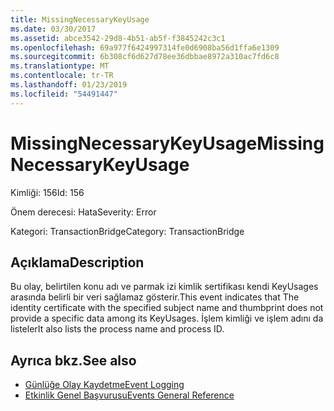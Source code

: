 ```yaml
---
title: MissingNecessaryKeyUsage
ms.date: 03/30/2017
ms.assetid: abce3542-29d8-4b51-ab5f-f3845242c3c1
ms.openlocfilehash: 69a977f6424997314fe0d6908ba56d1ffa6e1309
ms.sourcegitcommit: 6b308cf6d627d78ee36dbbae8972a310ac7fd6c8
ms.translationtype: MT
ms.contentlocale: tr-TR
ms.lasthandoff: 01/23/2019
ms.locfileid: "54491447"
---
```

# <a name="missingnecessarykeyusage"></a><span data-ttu-id="ac92a-102">MissingNecessaryKeyUsage</span><span class="sxs-lookup"><span data-stu-id="ac92a-102">MissingNecessaryKeyUsage</span></span>
<span data-ttu-id="ac92a-103">Kimliği: 156</span><span class="sxs-lookup"><span data-stu-id="ac92a-103">Id: 156</span></span>  
  
 <span data-ttu-id="ac92a-104">Önem derecesi: Hata</span><span class="sxs-lookup"><span data-stu-id="ac92a-104">Severity: Error</span></span>  
  
 <span data-ttu-id="ac92a-105">Kategori: TransactionBridge</span><span class="sxs-lookup"><span data-stu-id="ac92a-105">Category: TransactionBridge</span></span>  
  
## <a name="description"></a><span data-ttu-id="ac92a-106">Açıklama</span><span class="sxs-lookup"><span data-stu-id="ac92a-106">Description</span></span>  
 <span data-ttu-id="ac92a-107">Bu olay, belirtilen konu adı ve parmak izi kimlik sertifikası kendi KeyUsages arasında belirli bir veri sağlamaz gösterir.</span><span class="sxs-lookup"><span data-stu-id="ac92a-107">This event indicates that The identity certificate with the specified subject name and thumbprint does not provide a specific data among its KeyUsages.</span></span> <span data-ttu-id="ac92a-108">İşlem kimliği ve işlem adını da listeler</span><span class="sxs-lookup"><span data-stu-id="ac92a-108">It also lists the process name and process ID.</span></span>  
  
## <a name="see-also"></a><span data-ttu-id="ac92a-109">Ayrıca bkz.</span><span class="sxs-lookup"><span data-stu-id="ac92a-109">See also</span></span>
- [<span data-ttu-id="ac92a-110">Günlüğe Olay Kaydetme</span><span class="sxs-lookup"><span data-stu-id="ac92a-110">Event Logging</span></span>](../../../../../docs/framework/wcf/diagnostics/event-logging/index.md)
- [<span data-ttu-id="ac92a-111">Etkinlik Genel Başvurusu</span><span class="sxs-lookup"><span data-stu-id="ac92a-111">Events General Reference</span></span>](../../../../../docs/framework/wcf/diagnostics/event-logging/events-general-reference.md)
